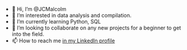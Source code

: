 - 👋 Hi, I’m @JCMalcolm
- 👀 I’m interested in data analysis and compilation.
- 🌱 I’m currently learning Python, SQL
- 💞️ I’m looking to collaborate on any new projects for a beginner to get into the field.
- 📫 How to reach me [in my LinkedIn profile](https://www.linkedin.com/in/jennamalcolm/)

<!---
JCMalcolm/JCMalcolm is a ✨ special ✨ repository because its `README.md` (this file) appears on your GitHub profile.
You can click the Preview link to take a look at your changes.
--->
